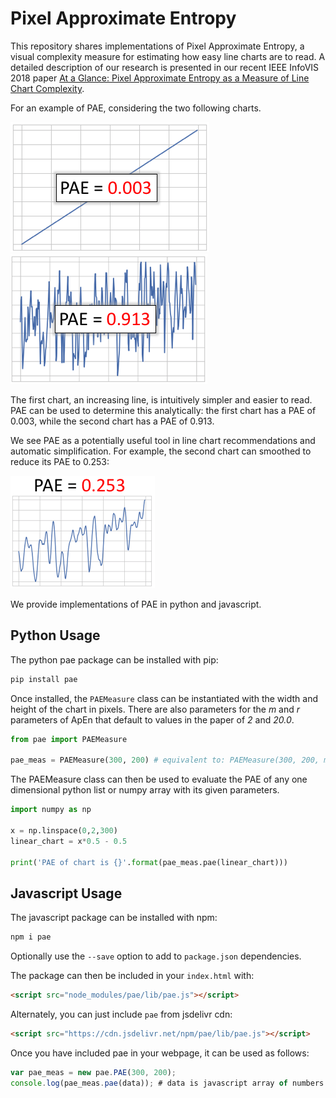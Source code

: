 # Pixel Approximate Entropy

This repository shares implementations of Pixel Approximate Entropy, a visual complexity measure for estimating how easy line charts are to read. A detailed description of our research is presented in our recent IEEE InfoVIS 2018 paper [At a Glance: Pixel Approximate Entropy as a Measure of Line Chart Complexity](https://www.dropbox.com/s/9jipqhq1yqgn5yt/glance-infovis18-camera.pdf?dl=0). 

For an example of PAE, considering the two following charts.

![Alt](/docs/imgs/linear.png) ![Alt](/docs/imgs/noised.png)

The first chart, an increasing line, is intuitively simpler and easier to read. PAE can be used to determine this analytically: the first chart has a PAE of 0.003, while the second chart has a PAE of 0.913.

We see PAE as a potentially useful tool in line chart recommendations and automatic simplification. For example, the second chart can smoothed to reduce its PAE to 0.253:

![Alt](/docs/imgs/smoothed.png)


We provide implementations of PAE in python and javascript.

## Python Usage

The python pae package can be installed with pip:

```sh
pip install pae

```

Once installed, the `PAEMeasure` class can be instantiated with the width and height of the chart in pixels. There are also parameters for the _m_ and _r_ parameters of ApEn that default to values in the paper of _2_ and _20.0_.

```python
from pae import PAEMeasure

pae_meas = PAEMeasure(300, 200) # equivalent to: PAEMeasure(300, 200, m=2, r=20.0)
```

The PAEMeasure class can then be used to evaluate the PAE of any one dimensional python list or numpy array with its given parameters.

```python
import numpy as np

x = np.linspace(0,2,300)
linear_chart = x*0.5 - 0.5

print('PAE of chart is {}'.format(pae_meas.pae(linear_chart)))
```

## Javascript Usage

The javascript package can be installed with npm:

```sh
npm i pae
```

Optionally use the `--save` option to add to `package.json` dependencies.

The package can then be included in your `index.html` with:

```html
<script src="node_modules/pae/lib/pae.js"></script>
```


Alternately, you can just include `pae` from jsdelivr cdn:

```html
<script src="https://cdn.jsdelivr.net/npm/pae/lib/pae.js"></script>
```

Once you have included pae in your webpage, it can be used as follows:

```js
var pae_meas = new pae.PAE(300, 200);
console.log(pae_meas.pae(data)); # data is javascript array of numbers
```
